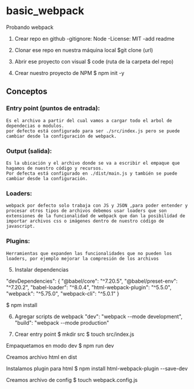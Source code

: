 # basic_webpack
Probando webpack

1. Crear repo en github
    -gitignore: Node
    -License: MIT
    -add readme

2. Clonar ese repo en nuestra máquina local
            $git clone (url)

3. Abrir ese proyecto con visual
             $ code (ruta de la carpeta del repo)

4. Crear nuestro proyecto de NPM 
            $ npm init -y

## Conceptos

### Entry point (puntos de entrada):
    Es el archivo a partir del cual vamos a cargar todo el arbol de dependecias o modulos.
    por defecto está configurado para ser ./src/index.js pero se puede cambiar desde la configuración de webpack.

### Output (salida):
    Es la ubicación y el archivo donde se va a escribir el empaque que hagamos de nuestro código y recursos.
    Por defecta está configurado en ./dist/main.js y también se puede cambiar desde la configuración.

### Loaders:
    webpack por defecto solo trabaja con JS y JSON ,para poder entender y procesar otros tipos de archivos debemos usar loaders que son extensiones de la funcionalidad de webpack que dan la posibilidad de importar archivos css o imágenes dentro de nuestro código de javascript.

### Plugins:
    Herramientas que expanden las funcionalidades que no pueden los loaders, por ejemplo mejorar la compresión de los archivos

5. Instalar dependencias

 "devDependencies": {
 	"@babel/core": "^7.20.5",
 	"@babel/preset-env": "^7.20.2",
 	"babel-loader": "^8.0.4",
 	"html-webpack-plugin": "^5.5.0",
 	"webpack": "^5.75.0",
 	"webpack-cli": "^5.0.1"
 }

 $ npm install 

6. Agregar scripts de webpack "dev": 
    "webpack --mode development", "build": "webpack --mode production"

7. Crear entry point $ mkdir src $ touch src/index.js

Empaquetamos en modo dev $ npm run dev

Creamos archivo html en dist

Instalamos plugin para html $ npm install html-webpack-plugin --save-dev

Creamos archivo de config $ touch webpack.config.js